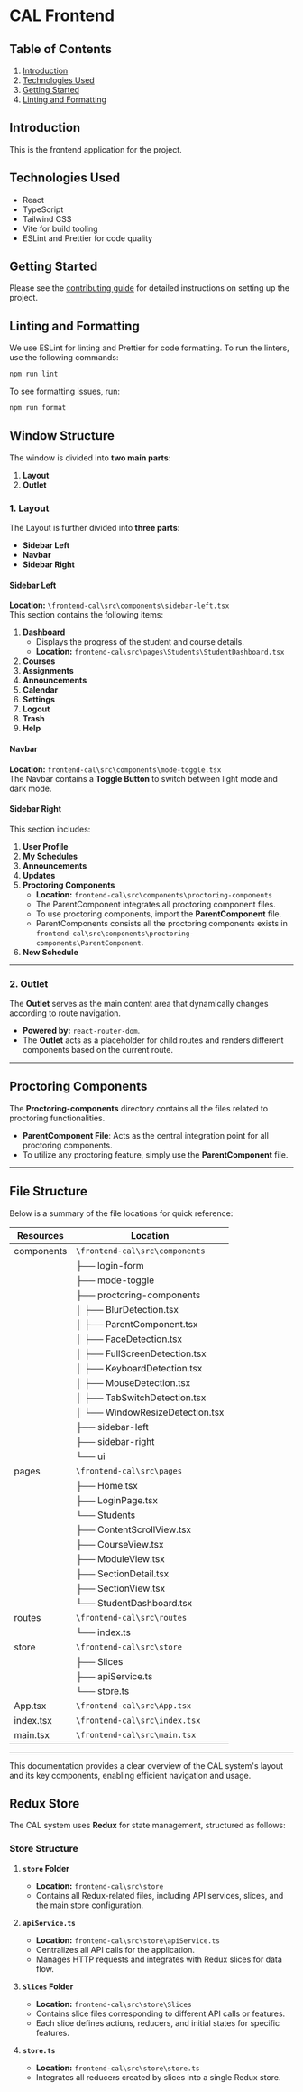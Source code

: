 # CAL Frontend

## Table of Contents

1. [Introduction](#introduction)
2. [Technologies Used](#technologies-used)
3. [Getting Started](#getting-started)
4. [Linting and Formatting](#linting-and-formatting)

## Introduction

This is the frontend application for the project.

## Technologies Used

- React
- TypeScript
- Tailwind CSS
- Vite for build tooling
- ESLint and Prettier for code quality

## Getting Started

Please see the [contributing guide](../docs/CONTRIBUTING.md) for detailed instructions on setting up the project.

## Linting and Formatting

We use ESLint for linting and Prettier for code formatting. To run the linters, use the following commands:

```sh
npm run lint
```

To see formatting issues, run:
```sh
npm run format
```

## Window Structure

The window is divided into **two main parts**:  
1. **Layout**  
2. **Outlet**  

### 1. Layout

The Layout is further divided into **three parts**:  
- **Sidebar Left**  
- **Navbar**  
- **Sidebar Right**

#### **Sidebar Left**
**Location:** `\frontend-cal\src\components\sidebar-left.tsx`  
This section contains the following items:  
1. **Dashboard**  
   - Displays the progress of the student and course details.  
   - **Location:** `frontend-cal\src\pages\Students\StudentDashboard.tsx`
2. **Courses**
3. **Assignments**
4. **Announcements**
5. **Calendar**
6. **Settings**
7. **Logout**
8. **Trash**
9. **Help**

#### **Navbar**
**Location:** `frontend-cal\src\components\mode-toggle.tsx`  
The Navbar contains a **Toggle Button** to switch between light mode and dark mode.

#### **Sidebar Right**
This section includes:  
1. **User Profile**  
2. **My Schedules**  
3. **Announcements**  
4. **Updates**  
5. **Proctoring Components**  
   - **Location:** `frontend-cal\src\components\proctoring-components` 
   - The ParentComponent integrates all proctoring component files.  
   - To use proctoring components, import the **ParentComponent** file. 
   - ParentComponents consists all the proctoring components exists in     `frontend-cal\src\components\proctoring-components\ParentComponent`.  
6. **New Schedule**
 
---

### 2. Outlet

The **Outlet** serves as the main content area that dynamically changes according to route navigation.  
- **Powered by:** `react-router-dom`.  
- The **Outlet** acts as a placeholder for child routes and renders different components based on the current route. 

---

## Proctoring Components

The **Proctoring-components** directory contains all the files related to proctoring functionalities.  
- **ParentComponent File**: Acts as the central integration point for all proctoring components.  
- To utilize any proctoring feature, simply use the **ParentComponent** file.

---

## File Structure

Below is a summary of the file locations for quick reference:

| **Resources**          | **Location**                                     |
|-------------------------|-------------------------------------------------|
| components          | `\frontend-cal\src\components`|
|                    | ├── login-form|
|                    | ├── mode-toggle|
|                    | ├── proctoring-components|
|                    | │   ├── BlurDetection.tsx|
|                    | │   ├── ParentComponent.tsx|
|                    | │   ├── FaceDetection.tsx|
|                    | │   ├── FullScreenDetection.tsx|
|                    | │   ├── KeyboardDetection.tsx|
|                    | │   ├── MouseDetection.tsx|
|                    | │   ├── TabSwitchDetection.tsx|
|                    | │   └── WindowResizeDetection.tsx|
|                    | ├── sidebar-left|
|                    | ├── sidebar-right|
|                    | └── ui|
| pages              | `\frontend-cal\src\pages`|
|                    | ├── Home.tsx|
|                    | ├── LoginPage.tsx|
|                    | └── Students|
|                    |     ├── ContentScrollView.tsx|
|                    |     ├── CourseView.tsx|
|                    |     ├── ModuleView.tsx|
|                    |     ├── SectionDetail.tsx|
|                    |     ├── SectionView.tsx|
|                    |     └── StudentDashboard.tsx|
| routes             | `\frontend-cal\src\routes`|
|                    | └── index.ts|
| store              | `\frontend-cal\src\store`|
|                    | ├── Slices|
|                    | ├── apiService.ts|
|                    | └── store.ts|
| App.tsx            | `\frontend-cal\src\App.tsx`|
| index.tsx          | `\frontend-cal\src\index.tsx`|
| main.tsx           | `\frontend-cal\src\main.tsx`|

---

This documentation provides a clear overview of the CAL system's layout and its key components, enabling efficient navigation and usage.

## Redux Store

The CAL system uses **Redux** for state management, structured as follows:  

### **Store Structure**  
1. **`store` Folder**  
   - **Location:** `frontend-cal\src\store`  
   - Contains all Redux-related files, including API services, slices, and the main store configuration.  

2. **`apiService.ts`**  
   - **Location:** `frontend-cal\src\store\apiService.ts`  
   - Centralizes all API calls for the application.  
   - Manages HTTP requests and integrates with Redux slices for data flow.

3. **`Slices` Folder**  
   - **Location:** `frontend-cal\src\store\Slices`  
   - Contains slice files corresponding to different API calls or features.  
   - Each slice defines actions, reducers, and initial states for specific features.  

4. **`store.ts`**  
   - **Location:** `frontend-cal\src\store\store.ts`  
   - Integrates all reducers created by slices into a single Redux store.  